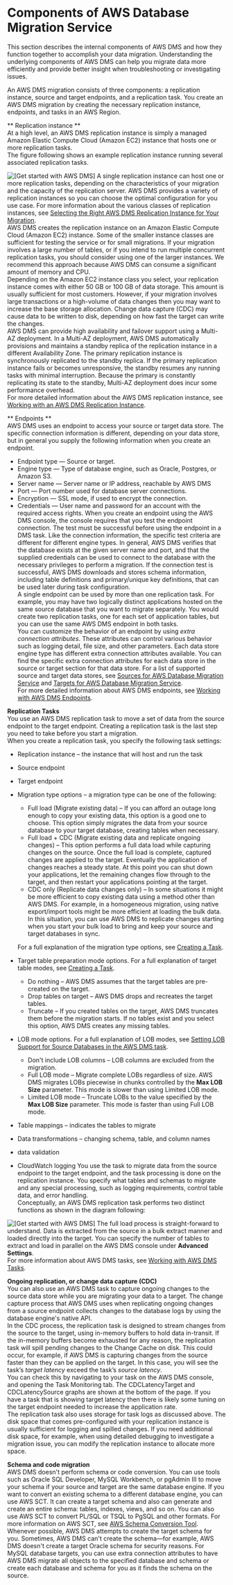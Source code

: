 # Components of AWS Database Migration Service<a name="CHAP_Introduction.Components"></a>

This section describes the internal components of AWS DMS and how they function together to accomplish your data migration\. Understanding the underlying components of AWS DMS can help you migrate data more efficiently and provide better insight when troubleshooting or investigating issues\.

An AWS DMS migration consists of three components: a replication instance, source and target endpoints, and a replication task\. You create an AWS DMS migration by creating the necessary replication instance, endpoints, and tasks in an AWS Region\.

** Replication instance **  
At a high level, an AWS DMS replication instance is simply a managed Amazon Elastic Compute Cloud \(Amazon EC2\) instance that hosts one or more replication tasks\.   
The figure following shows an example replication instance running several associated replication tasks\.  

![\[Get started with AWS DMS\]](http://docs.aws.amazon.com/dms/latest/userguide/images/datarep-intro-rep-instance1.png)
A single replication instance can host one or more replication tasks, depending on the characteristics of your migration and the capacity of the replication server\. AWS DMS provides a variety of replication instances so you can choose the optimal configuration for you use case\. For more information about the various classes of replication instances, see [Selecting the Right AWS DMS Replication Instance for Your Migration](CHAP_ReplicationInstance.md#CHAP_ReplicationInstance.InDepth)\.   
AWS DMS creates the replication instance on an Amazon Elastic Compute Cloud \(Amazon EC2\) instance\. Some of the smaller instance classes are sufficient for testing the service or for small migrations\. If your migration involves a large number of tables, or if you intend to run multiple concurrent replication tasks, you should consider using one of the larger instances\. We recommend this approach because AWS DMS can consume a significant amount of memory and CPU\.   
Depending on the Amazon EC2 instance class you select, your replication instance comes with either 50 GB or 100 GB of data storage\. This amount is usually sufficient for most customers\. However, if your migration involves large transactions or a high\-volume of data changes then you may want to increase the base storage allocation\. Change data capture \(CDC\) may cause data to be written to disk, depending on how fast the target can write the changes\.   
AWS DMS can provide high availability and failover support using a Multi\-AZ deployment\. In a Multi\-AZ deployment, AWS DMS automatically provisions and maintains a standby replica of the replication instance in a different Availability Zone\. The primary replication instance is synchronously replicated to the standby replica\. If the primary replication instance fails or becomes unresponsive, the standby resumes any running tasks with minimal interruption\. Because the primary is constantly replicating its state to the standby, Multi\-AZ deployment does incur some performance overhead\.  
For more detailed information about the AWS DMS replication instance, see [Working with an AWS DMS Replication Instance](CHAP_ReplicationInstance.md)\.

** Endpoints **  
AWS DMS uses an endpoint to access your source or target data store\. The specific connection information is different, depending on your data store, but in general you supply the following information when you create an endpoint\.  
+ Endpoint type — Source or target\.
+ Engine type — Type of database engine, such as Oracle, Postgres, or Amazon S3\.
+ Server name — Server name or IP address, reachable by AWS DMS
+ Port — Port number used for database server connections\.
+ Encryption — SSL mode, if used to encrypt the connection\.
+ Credentials — User name and password for an account with the required access rights\.
When you create an endpoint using the AWS DMS console, the console requires that you test the endpoint connection\. The test must be successful before using the endpoint in a DMS task\. Like the connection information, the specific test criteria are different for different engine types\. In general, AWS DMS verifies that the database exists at the given server name and port, and that the supplied credentials can be used to connect to the database with the necessary privileges to perform a migration\. If the connection test is successful, AWS DMS downloads and stores schema information, including table definitions and primary/unique key definitions, that can be used later during task configuration\.  
A single endpoint can be used by more than one replication task\. For example, you may have two logically distinct applications hosted on the same source database that you want to migrate separately\. You would create two replication tasks, one for each set of application tables, but you can use the same AWS DMS endpoint in both tasks\.   
You can customize the behavior of an endpoint by using *extra connection attributes*\. These attributes can control various behavior such as logging detail, file size, and other parameters\. Each data store engine type has different extra connection attributes available\. You can find the specific extra connection attributes for each data store in the source or target section for that data store\. For a list of supported source and target data stores, see [Sources for AWS Database Migration Service](CHAP_Introduction.Sources.md) and [Targets for AWS Database Migration Service](CHAP_Introduction.Targets.md)\.  
For more detailed information about AWS DMS endpoints, see [Working with AWS DMS Endpoints](CHAP_Endpoints.md)\.

**Replication Tasks**  
You use an AWS DMS replication task to move a set of data from the source endpoint to the target endpoint\. Creating a replication task is the last step you need to take before you start a migration\.   
When you create a replication task, you specify the following task settings:  
+ Replication instance – the instance that will host and run the task
+ Source endpoint
+ Target endpoint
+ Migration type options – a migration type can be one of the following:
  +  Full load \(Migrate existing data\) – If you can afford an outage long enough to copy your existing data, this option is a good one to choose\. This option simply migrates the data from your source database to your target database, creating tables when necessary\. 
  +  Full load \+ CDC \(Migrate existing data and replicate ongoing changes\) – This option performs a full data load while capturing changes on the source\. Once the full load is complete, captured changes are applied to the target\. Eventually the application of changes reaches a steady state\. At this point you can shut down your applications, let the remaining changes flow through to the target, and then restart your applications pointing at the target\. 
  +  CDC only \(Replicate data changes only\) – In some situations it might be more efficient to copy existing data using a method other than AWS DMS\. For example, in a homogeneous migration, using native export/import tools might be more efficient at loading the bulk data\. In this situation, you can use AWS DMS to replicate changes starting when you start your bulk load to bring and keep your source and target databases in sync\. 

  For a full explanation of the migration type options, see [Creating a Task](CHAP_Tasks.Creating.md)\.
+ Target table preparation mode options\. For a full explanation of target table modes, see [Creating a Task](CHAP_Tasks.Creating.md)\.
  + Do nothing – AWS DMS assumes that the target tables are pre\-created on the target\.
  + Drop tables on target – AWS DMS drops and recreates the target tables\.
  + Truncate – If you created tables on the target, AWS DMS truncates them before the migration starts\. If no tables exist and you select this option, AWS DMS creates any missing tables\.
+ LOB mode options\. For a full explanation of LOB modes, see [Setting LOB Support for Source Databases in the AWS DMS task](CHAP_Tasks.LOBSupport.md)\.
  + Don't include LOB columns – LOB columns are excluded from the migration\.
  + Full LOB mode – Migrate complete LOBs regardless of size\. AWS DMS migrates LOBs piecewise in chunks controlled by the **Max LOB Size** parameter\. This mode is slower than using Limited LOB mode\.
  + Limited LOB mode – Truncate LOBs to the value specified by the **Max LOB Size** parameter\. This mode is faster than using Full LOB mode\.
+ Table mappings – indicates the tables to migrate
+ Data transformations – changing schema, table, and column names
+ data validation
+ CloudWatch logging
 You use the task to migrate data from the source endpoint to the target endpoint, and the task processing is done on the replication instance\. You specify what tables and schemas to migrate and any special processing, such as logging requirements, control table data, and error handling\.  
Conceptually, an AWS DMS replication task performs two distinct functions as shown in the diagram following:  

![\[Get started with AWS DMS\]](http://docs.aws.amazon.com/dms/latest/userguide/images/datarep-intro-rep-task1.png)
The full load process is straight\-forward to understand\. Data is extracted from the source in a bulk extract manner and loaded directly into the target\. You can specify the number of tables to extract and load in parallel on the AWS DMS console under **Advanced Settings**\.  
For more information about AWS DMS tasks, see [Working with AWS DMS Tasks](CHAP_Tasks.md)\.

**Ongoing replication, or change data capture \(CDC\)**  
You can also use an AWS DMS task to capture ongoing changes to the source data store while you are migrating your data to a target\. The change capture process that AWS DMS uses when replicating ongoing changes from a source endpoint collects changes to the database logs by using the database engine's native API\.   
In the CDC process, the replication task is designed to stream changes from the source to the target, using in\-memory buffers to hold data in\-transit\. If the in\-memory buffers become exhausted for any reason, the replication task will spill pending changes to the Change Cache on disk\. This could occur, for example, if AWS DMS is capturing changes from the source faster than they can be applied on the target\. In this case, you will see the task’s *target latency* exceed the task’s *source latency*\.   
You can check this by navigating to your task on the AWS DMS console, and opening the Task Monitoring tab\. The CDCLatencyTarget and CDCLatencySource graphs are shown at the bottom of the page\. If you have a task that is showing target latency then there is likely some tuning on the target endpoint needed to increase the application rate\.  
The replication task also uses storage for task logs as discussed above\. The disk space that comes pre\-configured with your replication instance is usually sufficient for logging and spilled changes\. If you need additional disk space, for example, when using detailed debugging to investigate a migration issue, you can modify the replication instance to allocate more space\.

**Schema and code migration**  
AWS DMS doesn't perform schema or code conversion\. You can use tools such as Oracle SQL Developer, MySQL Workbench, or pgAdmin III to move your schema if your source and target are the same database engine\. If you want to convert an existing schema to a different database engine, you can use AWS SCT\. It can create a target schema and also can generate and create an entire schema: tables, indexes, views, and so on\. You can also use AWS SCT to convert PL/SQL or TSQL to PgSQL and other formats\. For more information on AWS SCT, see [ AWS Schema Conversion Tool](http://docs.aws.amazon.com/SchemaConversionTool/latest/userguide/CHAP_SchemaConversionTool.Installing.html)\.  
Whenever possible, AWS DMS attempts to create the target schema for you\. Sometimes, AWS DMS can't create the schema—for example, AWS DMS doesn't create a target Oracle schema for security reasons\. For MySQL database targets, you can use extra connection attributes to have AWS DMS migrate all objects to the specified database and schema or create each database and schema for you as it finds the schema on the source\. 